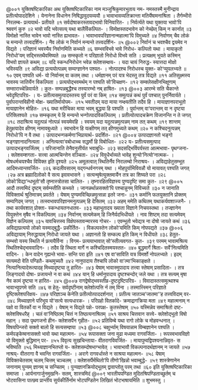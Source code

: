 @००१
युक्तिषष्टिकारिका 
अथ युक्तिषष्टिकारिका नाम 
मञ्जुश्रिकुमारभुताय नम- 
नमस्तस्मै मुनीन्द्राय प्रतीत्योपाददेशिने । 
येनानेना विधानेन निषिद्धावुदयव्ययौ ॥ 
भावाभावव्यतिक्रान्ता मतिर्येषामनाश्रिता । 
तैर्गम्भीरो निरलम्ब- प्रत्ययार्थ- प्रतीयते ॥१ 
सर्वदोषाकरस्तावदभावो विनिवारित- । 
निर्वर्त्यते यथा युक्तया भावो’पि श्र्ववणं कुरु ॥२ 
भावो यदि भवेत्सत्य् यथा बालैर्विकल्पित- । 
विमोक्षस्तदभावेन को नेच्छेत् किम् न कार्नात् ॥३ 
विमोक्षो नास्ति भावेन भावो नास्ति ह्यभावत- । 
भावाभावपरिज्ञानान्महात्मा’पि विमुच्यते ॥४
निर्वाणम् चैव लोकं च मन्यन्ते तत्त्वदर्शिन-। 
नैव लोकं न निर्वानं मन्यन्ते तत्त्वदर्शिन- ॥५ 
@००२
निर्वानं च भवश्चैव द्वयमेव न विद्यते । 
परिज्ञानं भवस्यैव निर्वाणमिति कथ्यते ॥६
सम्भवविभवे भावे निरोध- कल्पितो यथा । 
मायाकृतो निरोधो’यम् सद्भिस्तथैवमिष्यते ॥७ 
सम्स्कृतो न परिज्ञातो निरोधो विभवे सति । 
प्रत्यक्षम् भूयते कस्मिन् विभवो ज्ञायते कथम् ॥८ 
यदि स्कन्धनिरोधेन भवेन्न क्लेशसम्क्षय- । 
यदा चायं निरुद्ध- स्यात्तदा मोक्षो भविस्यति ॥९ 
अविद्या प्रत्ययोत्पन्नम् सम्यग्ज्ञानेन पश्यत- । 
नोत्पादश्च निरोधस्च युक्त- को’प्युपलभ्यते ॥१० 
एवम् पश्यति धर्म- यो निर्वानम् वा कतम् तथा । 
धर्मज्ञानम् परं यत्र भेदस्तु तत्र विद्यते ॥११ 
अतिसुक्ष्मस्य भावस्य जातिर्येन विकल्पिता । 
प्रत्ययोद्भवमर्थम् न पश्यति सो’विचक्षण- ॥१२ 
सम्क्लेसक्षीनभिक्षूणाम् सम्साराच्चेन्निवार्यते । 
कुत- सम्पन्नबुद्धैश्च तस्यारम्भो नब् हाषित- ॥१३ 
@००३
आरम्भे सति चैकान्ते भवेदृष्टिपरिग्र- । 
य- प्रतीत्यसमुत्पादस्तस्य पुर्वं परं वा किम् ॥१४ 
समुत्पन्नं कथं पुर्वं पश्चात् पुनर्निवार्यते । 
पुर्वापरान्तविहीनो मोक्ष- ख्यातिर्मायोपम- ॥१५ 
भवतीदम् यदा माया नम्क्ष्यतीति तदैव हि । 
मायाज्ञानपराभूतो मायाज्ञानेन मोहित- ॥१६ 
यथा मरीचिका माया भवम् बुद्धया हि पश्यति । 
पुर्वान्तम् वा’परान्तम् वा न दृष्टया परिक्लिश्यते ॥१७ 
सम्स्कृतम् ये हि मन्यन्ते भन्गोत्पादविकल्पितम् । 
प्रतीत्योत्पादचक्रेण विजानन्ति न ते जगत् ॥१८ 
तदाश्रित्य यदुत्पन्नं नोत्पन्नं स्वयमेवहि । 
स्वयम् यदा यदुत्पन्नमुत्पन्नम् नाम तत् कथम् ॥१९ 
शान्तम् हेतुक्षयादेव क्षीणम् नामावबुध्यते । 
स्वभावेन हि यत्क्षीणम् तत् क्षीणमुच्यते कथम् ॥२० 
न कश्चिदनुत्पन्नम् निरोधो’पि न वै तथा । 
उत्पादभन्गकर्मणा’भिप्रायार्थ- प्रदर्शित- ॥२१ 
@००४
उत्पादज्ञानतो भङ्गो भङ्गज्ञानादनित्यता ।
अनित्यत्वा’वबोधाच्च सद्धर्मो हि विबोधित- ॥२२ 
य- प्रतीत्यसमुत्पाद उत्पादभङ्गवर्जितम् ।
परिजानाति तेनैवनुत्तीर्यत भवाबुधि- ॥२३ 
सदसद्भिर्विपर्यस्ता आत्मभावा- पृथग्जना- । 
क्लेशवम्शगता- सत्त्वा आत्मचिन्त्तेन वञ्चिता- ॥२४ 
विवुधैर्भाव्यते भावेह् शुन्यो’नित्यो’नात्मक- । 
मोषधर्मचयश्चैव विविक्त इति दृश्यते ॥२५ 
अमूलत्वात् स्थितिर्नैव निरालम्बो निराश्रय- । 
अविद्याहेतुसम्भूत आदिमध्यान्तवर्जित- ॥२६ 
कदलीवसारम् यद्गन्धर्वनगरम् यथा । 
मोहपुर्यामिविवन्नौ यो मायावत् पश्यति जगत् ।२७ 
अत्र ब्रह्मादिलोको वै सत्य इवावभासने । 
सत्यन्मृषेत्युक्तमार्येन तत्र का शिष्यते परा ॥२८ 
लोको’विद्या’न्धभूतो’सौ तृष्नास्त्रोतसा चालित- । 
तृष्नारहितविज्ञस्य पुण्यदृष्टि समा कुत- ॥२९ 
@००५
आदौ तत्त्वमिदं दृष्टम् सर्वम्स्तीति कथ्यते । 
जानन्नर्थान्नसक्तो’पि पश्चान्नुनम् विविच्यते ॥३० 
न जानाति विविक्तार्थ श्रुतिमात्रम् प्रवर्तते । 
येषाम् पुण्यमविच्छिन्नमुत्सन्ना इतरे जना- ॥३१ 
कर्मानि फलयुक्तानि प्रोक्तम् सम्यगिदम् जगत् । 
तत्स्वभावपरिज्ञानमनुत्पन्नम् हि देसितम् ॥३२ 
अहम् ममेति कथितम् यथाकर्यवशाज्जनै- । 
तथा कार्यवशात् प्रोक्ता- स्कन्धायतनधातव- ॥३३ 
महाभूतादय ख्याता विज्ञाने निचयस्तथा । 
तज्ज्ञानेन वियुक्त्तेन मृषैव न विकल्पितम् ॥३४
निर्वानम् सत्यमेकम् हि जिनैर्यदभिधीयते । 
नाव शिष्टम् तदा सत्यमेवम् विज्ञेन कल्पितम् ॥३५ 
यावचित्तस्य विक्षेपस्तावन्मारस्य गोचर- । 
एवम्भूतो भवेद्यत्र ना दोषो जायते कथं ॥३६ 
अविद्याप्रत्ययो लोको यस्माद्बुद्धै- प्रकीर्तित- । 
विकल्पस्तेन लोको’यमिति किम् नोपपद्यते ॥३७ 
@००६
अविद्यायाम् निरुद्धायाम् निरोधो जायते यथा । 
अज्ञानतो हि सम्कल्प इति किम् न विधीयते ॥३८ 
हेतुत- सम्भवो यस्य स्थिति र्न प्रत्ययैर्विना ।
विगम- प्रत्ययाभावात् सो’स्तीत्यवगत- कुत- ॥३९ 
परमम् भावामश्रित्य स्थितिश्चेद्भाववादिन- । 
तदैव हि स्थिता मार्गे न कश्चिदितस्मयस्तत- ॥४० 
बुद्धमार्गे श्रिता- सर्वे’नित्यमिति वादिन- । 
केन वादेन गृह्यन्ते भावा- सन्ति परा इति ॥४१ 
एष वा’साविति यत्र विमर्शो नोपलभ्यते । 
इदम् सत्यमदो वेति पण्डितै- कथमुच्यतै ॥४२ 
नानुपादाय तैश्चापि लोको वा’त्मा’भिकाङ्क्षते । 
नित्यानित्यादेरूत्पादह् मिथ्यादृष्ट्या तु हारित- ॥४३ 
येषाम् भावास्मुपादाय तत्त्वा स्तेषाम् प्रसादिता- । 
तत्र लिङ्गादयो दोषा- प्रजायन्ते न वा कथं ॥४४ 
यान् हि धर्मानुपादाय दृष्टश्चन्दोर् जले यथा । 
तत्र सत्यम् मृषा नैव कामं दृष्ट्या न हारित- ॥४५ 
@००७
रागद्वेषोद्भवस्तीव्र-दुष्टदृष्टिपरिग्र- । 
विवादास्तत्समुत्थाश्च भावाभ्युपगमे सति ॥४६ 
स हेतु- सर्वदृष्टीनाम् क्लेशोत्पत्ति र्न तम् विना । 
तस्मात्त्स्मिन् परिज्ञाते दृष्टिक्लेशपरिक्षय- ॥४७ 
परिज्ञाञ्च केनेति प्रतीत्योत्पाददर्शनात् । 
प्रतीत्य जातञ्च’जातमा’’ह तत्त्वविदाम् वर- ॥४८ 
मिथ्याज्ञाने परिभूय यो’सत्ये सत्यधारक- । 
परिग्रहो वितर्कादे- क्रमाद्रागक्रिया मता ॥४९ 
महात्मनाम् न पक्षो वा वितर्को वा न विद्यते । 
येषाम् न विद्यते पक्षे- परपक्ष- कुतस्तेषाम् ॥५०
यस्मिन्नेव समाश्रितो दष्ट- क्लेशविषधरैह् । 
चलं वा’निष्ठितम् चित्तं न तिष्ठत्यनाश्रितम् ॥५१ 
साश्रय चित्तवान सत्त्वे- क्लेशोद्भूतो विषो महान् । 
सदा पृथगजनो हीन- क्लेशसर्पेन गृहीत- ॥५२ 
प्रतिविम्बे यथा रागो लोके च मोहवन्धनात् । 
विषयपिन्जरो सक्तो बालो हि सत्यसम्ज्ञया ॥५३ 
@००८
चक्षुर्भ्याम् विषयान्नाम विम्बज्ञानेन पश्यति । 
कर्मपङ्केष्वनासक्तो भावो यथा महात्मन- ॥५४ 
रूपासक्ता जना मुढा मध्यमा रागवर्जिता- । 
रूपस्वभावविज्ञो यो विमुक्तो बुद्धिमान् पर- ॥५५ 
विवृत्य सुखचिन्ताया- वीतरागविवर्जित- । 
मायापुम्वद्विपश्यनान्निवृत- स भविष्यति ॥५६ 
मिथ्याज्ञानभितप्तो य- क्लेशसम्दोषभाग्भावेत् । 
भावाभावौ विकल्पनादर्थज्ञानम् न जायते ॥५७ 
नाश्रय्- वीतरागा वै भवन्ति रागवर्जिता- । 
अरागे रागवर्धास्ते न साश्रया महात्मन- ॥५८ 
येषाम् विविक्तचेतसाम् चलम् चित्तम् चञ्चलम् । 
क्लेशसर्पेर्मथितो’पि तीणो’खिन्नो भवाम्बुद्धे- ॥५९ 
शास्त्रेणानेन जनानाम् पुन्यम् ज्ञानम् च सन्चितम् । 
पुन्यज्ञानक्रियोद्भूतम् द्वावाप्तोतु परम् तथा ॥६० 
इति युक्तिषष्टिकारिका समाप्ता । 
आर्यनागार्जुनमुखनि- सतम्, शास्त्रमिदं 
@००९
भारतीयपण्डित मुदितश्रिपण्डिताच्छुर्तम् 
च भोटवासिना पात्छव प्रान्तीय सुर्यकीर्तिर्नाम 
भोटपण्डितेन लिखितं भोटभाषायमिति ॥ 
शुभमस्तु ।


